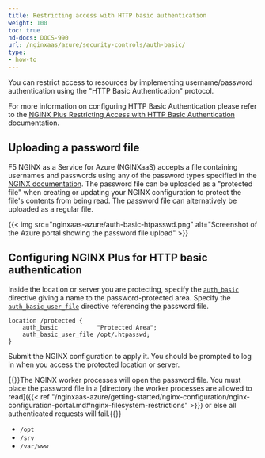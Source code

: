 ```yaml
---
title: Restricting access with HTTP basic authentication
weight: 100
toc: true
nd-docs: DOCS-990
url: /nginxaas/azure/security-controls/auth-basic/
type:
- how-to
---
```


You can restrict access to resources by implementing username/password authentication using the "HTTP Basic Authentication" protocol.

For more information on configuring HTTP Basic Authentication please refer to the [NGINX Plus Restricting Access with HTTP Basic Authentication](https://docs.nginx.com/nginx/admin-guide/security-controls/configuring-http-basic-authentication/) documentation.

## Uploading a password file

F5 NGINX as a Service for Azure (NGINXaaS) accepts a file containing usernames and passwords using any of the password types specified in the [NGINX documentation](https://nginx.org/en/docs/http/ngx_http_auth_basic_module.html#auth_basic_user_file). The password file can be uploaded as a "protected file" when creating or updating your NGINX configuration to protect the file's contents from being read. The password file can alternatively be uploaded as a regular file.

{{< img src="nginxaas-azure/auth-basic-htpasswd.png" alt="Screenshot of the Azure portal showing the password file upload" >}}

## Configuring NGINX Plus for HTTP basic authentication

Inside the location or server you are protecting, specify the [`auth_basic`](https://nginx.org/en/docs/http/ngx_http_auth_basic_module.html#auth_basic) directive giving a name to the password-protected area. Specify the [`auth_basic_user_file`](https://nginx.org/en/docs/http/ngx_http_auth_basic_module.html#auth_basic_user_file) directive referencing the password file.

```nginx
location /protected {
    auth_basic           "Protected Area";
    auth_basic_user_file /opt/.htpasswd;
}
```

Submit the NGINX configuration to apply it. You should be prompted to log in when you access the protected location or server.

{{<note>}}The NGINX worker processes will open the password file. You must place the password file in a [directory the worker processes are allowed to read]({{< ref "/nginxaas-azure/getting-started/nginx-configuration/nginx-configuration-portal.md#nginx-filesystem-restrictions" >}}) or else all authenticated requests will fail.{{</note>}}

- `/opt`
- `/srv`
- `/var/www`
